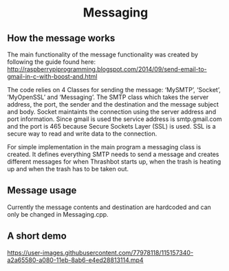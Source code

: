 

<h1 align="center"> Messaging </h1>

## How the message works

The main functionality of the message functionality was created by following the guide found here: http://raspberrypiprogramming.blogspot.com/2014/09/send-email-to-gmail-in-c-with-boost-and.html


The code relies on 4 Classes for sending the message: ‘MySMTP’, ‘Socket’, ’MyOpenSSL’ and ‘Messaging’. The SMTP class which takes the server address, the port, the sender and the destination and the message subject and body. Socket maintaints the connection using the server address and port information. Since gmail is used the service address is smtp.gmail.com and the port is 465 because Secure Sockets Layer (SSL) is used. SSL is a secure way to read and write data to the connection. 

For simple implementation in the main program a messaging class is created. It defines everything SMTP needs to send a message and creates different messages for when Thrashbot starts up, when the trash is heating up and when the trash has to be taken out.


## Message usage

Currently the message contents and destination are hardcoded and can only be changed in Messaging.cpp.

## A short demo
https://user-images.githubusercontent.com/77978118/115157340-a2a65580-a080-11eb-8ab6-e4ed28813114.mp4


